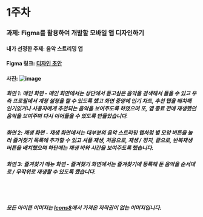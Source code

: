 # 1주차
### 과제: Figma를 활용하여 개발할 모바일 앱 디자인하기
#### 내가 선정한 주제: 음악 스트리밍 앱
#### Figma 링크: [디자인 초안](https://www.figma.com/file/MfoZCTtCcPgo5a9TnAagkS/Untitled?type=design&node-id=0%3A1&mode=design&t=6HxbFUCPlPSqGjMm-1)
#### 사진: ![image](https://github.com/alsrl441/MobileAppDevelopment/assets/128763318/5477e551-4cb7-4aca-a08f-0ae5efec4ef5)
##### 화면 1: 메인 화면 - 메인 화면에서는 상단에서 듣고싶은 음악을 검색해서 들을 수 있고 우측 프로필에서 계정 설정을 할 수 있도록 했고 화면 중앙에 인기 차트, 추천 탭을 배치해 인기있거나 사용자에게 추천되는 음악을 보여주도록 하였으며 또, 앱 종료 전에 재생했던 음악을 보여주며 다시 이어들을 수 있도록 만들었습니다.
##### 화면 2: 재생 화면 - 재생 화면에서는 대부분의 음악 스트리밍 앱처럼 별 모양 버튼을 눌러 즐겨찾기 목록에 추가할 수 있고 셔플 재생, 처음으로, 재생 / 정지, 끝으로, 반복재생 버튼을 배치했으며 하단에는 재생 바와 시간을 보여주도록 했습니다.
##### 화면 3: 즐겨찾기 메뉴 화면 - 즐겨찾기 화면에서는 즐겨찾기에 등록해 둔 음악을 순서대로 / 무작위로 재생할 수 있도록 했습니다.<br><br><br><br>
##### 모든 아이콘 이미지는 [Icons8](https://icons8.com/)에서 가져온 저작권이 없는 이미지입니다.
